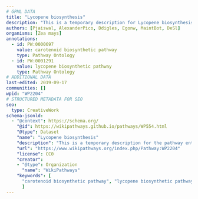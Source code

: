 ```yaml
---
# GPML DATA
title: "Lycopene biosynthesis"
description: "This is a temporary description for Lycopene biosynthesis"
authors: [Pjaiswal, AlexanderPico, Ddigles, Egonw, MaintBot, DeSl]
organisms: [Zea mays]
annotations:
  - id: PW:0000697
    value: carotenoid biosynthetic pathway
    type: Pathway Ontology
  - id: PW:0001291
    value: lycopene biosynthetic pathway
    type: Pathway Ontology
# ADDITIONAL DATA
last-edited: 2019-09-17
communities: []
wpid: "WP2204"
# STRUCTURED METADATA FOR SEO
seo:
  type: CreativeWork
schema-jsonld:
  - "@context": https://schema.org/
    "@id": https://wikipathways.github.io/pathways/WP554.html
    "@type": Dataset
    "name": "Lycopene biosynthesis"
    "description": "This is a temporary description for the pathway entitled: Lycopene biosynthesis"
    "url": "https://www.wikipathways.org/index.php/Pathway:WP2204"
    "license": CC0
    "creator":
    - "@type": Organization
      "name": "WikiPathways"
    "keywords": [
      "carotenoid biosynthetic pathway", "lycopene biosynthetic pathway",
      ]
---
```

